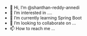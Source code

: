 - 👋 Hi, I’m @shanthan-reddy-annedi
- 👀 I’m interested in ....
- 🌱 I’m currently learning Spring Boot
- 💞️ I’m looking to collaborate on ...
- 📫 How to reach me ...

<!---
shanthan-reddy-annedi/shanthan-reddy-annedi is a ✨ special ✨ repository because its `README.md` (this file) appears on your GitHub profile.
You can click the Preview link to take a look at your changes.
--->
